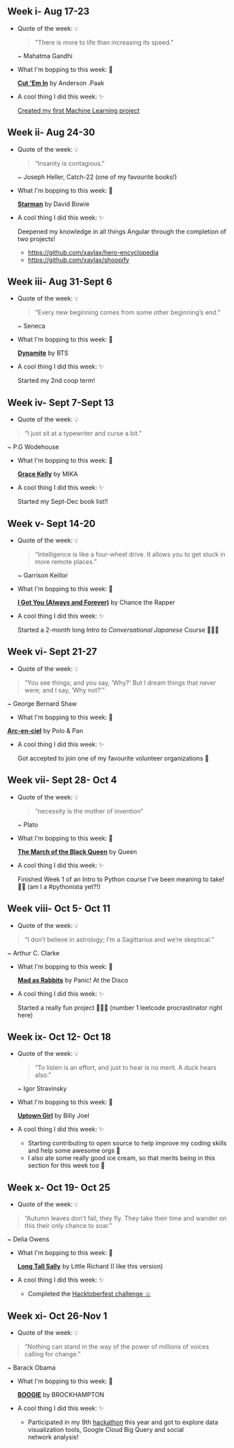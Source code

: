 ## Week i- Aug 17-23

- Quote of the week: 💡

  >"There is more to life than increasing its speed." 

  ~ Mahatma Gandhi

- What I'm bopping to this week: 🎵

   [**Cut 'Em In**](https://open.spotify.com/track/1Y1pwv97zAFL5LM2ncjSi4?si=p3FCeDGqQcGug8B6CW-Pjw) by Anderson .Paak 
  
  
 - A cool thing I did this week: ✨
  
    [Created my first Machine Learning project](https://github.com/xaylax/Predicting-House-Prices)
  
## Week ii- Aug 24-30


- Quote of the week: 💡

   >“Insanity is contagious.”

   ~ Joseph Heller, Catch-22 (one of my favourite books!)

- What I'm bopping to this week: 🎵

   [**Starman**](https://open.spotify.com/track/0pQskrTITgmCMyr85tb9qq?si=VSCrdSsmRECS25scqW4oGw) by David Bowie 
  
  
 - A cool thing I did this week: ✨
  
    Deepened my knowledge in all things Angular through the completion of two projects!
    
    - https://github.com/xaylax/hero-encyclopedia
    - https://github.com/xaylax/shoopify
    
   
## Week iii- Aug 31-Sept 6
    
 - Quote of the week: 💡

   >“Every new beginning comes from some other beginning’s end.”

   ~ Seneca

- What I'm bopping to this week: 🎵

   [**Dynamite**](https://open.spotify.com/track/0v1x6rN6JHRapa03JElljE?si=spfEVe7dQTmZ6zAf0h4LYg) by BTS 
  
  
 - A cool thing I did this week: ✨
  
    Started my 2nd coop term!
    
    
 ## Week iv- Sept 7-Sept 13
    
  - Quote of the week: 💡

   >“I just sit at a typewriter and curse a bit.”

   ~ P.G Wodehouse

- What I'm bopping to this week: 🎵

   [**Grace Kelly**](https://open.spotify.com/track/7dzUZec5MnWMyQnk5klnKR?si=Nb6w012OS1K003c8HuAGvQ) by MIKA 
  
  
 - A cool thing I did this week: ✨
  
    Started my Sept-Dec book list!!
    
 ## Week v- Sept 14-20
 
 - Quote of the week: 💡

   >“Intelligence is like a four-wheel drive. It allows you to get stuck in more remote places.”

   ~ Garrison Keillor
   

- What I'm bopping to this week: 🎵

   [**I Got You (Always and Forever)**](https://open.spotify.com/track/7fCkbh4Yu5XjFzdsVpEpW3?si=YlqzhAjsTJy_3UbPA2OPFw) by Chance the Rapper 
  
  
 - A cool thing I did this week: ✨
  
    Started a 2-month long *Intro to Conversational Japanese* Course 🗾🎌🎎
    
  ## Week vi- Sept 21-27
 
  - Quote of the week: 💡

   >“You see things; and you say, ‘Why?' But I dream things that never were; and I say, ‘Why not?'”

   ~ George Bernard Shaw
   

  - What I'm bopping to this week: 🎵

   [**Arc-en-ciel**](https://open.spotify.com/track/4Xxm7QcK7J6D4T0573LleL?si=wg5pt4NqQTOtfZ_OuULSlg) by Polo & Pan
  
  
  - A cool thing I did this week: ✨
  
    Got accepted to join one of my favourite volunteer organizations 🤗
    
    
 ## Week vii- Sept 28- Oct 4
 
 - Quote of the week: 💡

   >“necessity is the mother of invention”

   ~ Plato
   

- What I'm bopping to this week: 🎵

   [**The March of the Black Queen**](https://open.spotify.com/track/4ECtXB8SiKLNGGhbzqIzBq?si=pU97XR-bR9eC9WFhLBPUpg) by Queen
  
  
 - A cool thing I did this week: ✨
  
    Finished Week 1 of an Intro to Python course I've been meaning to take! 🐍💗 (am I a #pythonista yet?!)
    
  ## Week viii- Oct 5- Oct 11
    
  - Quote of the week: 💡

   >“I don’t believe in astrology; I’m a Sagittarius and we’re skeptical.”

   ~ Arthur C. Clarke
   
- What I'm bopping to this week: 🎵

   [**Mad as Rabbits**](https://open.spotify.com/track/3pfUrqXf1WRxLjpxdnLjfR?si=G9HXKspJRSaHDkwsrI9JUQ) by Panic! At the Disco
  
  
 - A cool thing I did this week: ✨
  
    Started a really fun project 🐶🐶🐶 (number 1 leetcode procrastinator right here) 
    
  ## Week ix- Oct 12- Oct 18
   
 - Quote of the week: 💡

   >“To listen is an effort, and just to hear is no merit. A duck hears also.”

   ~ Igor Stravinsky
   
- What I'm bopping to this week: 🎵

   [**Uptown Girl**](https://open.spotify.com/track/5zA8vzDGqPl2AzZkEYQGKh?si=h31bGAZdSpqTiI5e3mP73g) by Billy Joel
  
 - A cool thing I did this week: ✨
  
    - Starting contributing to open source to help improve my coding skills and help some awesome orgs 🤝
    - I also ate some really good ice cream, so that merits being in this section for this week too 🍨
    
  ## Week x- Oct 19- Oct 25

  - Quote of the week: 💡

   >“Autumn leaves don't fall, they fly. They take their time and wander on this their only chance to soar.”

   ~ Delia Owens
   
- What I'm bopping to this week: 🎵

   [**Long Tall Sally**](https://open.spotify.com/track/7ds98B8y5BQltzC60Gdkri?si=3hRAuoDVSLiGhMGr8jTsKw) by Little Richard (I like this version)
  
 - A cool thing I did this week: ✨
  
    - Completed the [Hacktoberfest challenge ☺](https://hacktoberfest.digitalocean.com/)
    
    
  ## Week xi- Oct 26-Nov 1
  
  - Quote of the week: 💡

   >“Nothing can stand in the way of the power of millions of voices calling for change.”

   ~ Barack Obama
   
- What I'm bopping to this week: 🎵

   [**BOOGIE**](https://open.spotify.com/track/3NuN59jpH3B5cNa2M4r7XG?si=0maxiiuzSEmpqS9kP5W8eQ) by BROCKHAMPTON
  
 - A cool thing I did this week: ✨
  
    - Participated in my 9th [hackathon](https://devpost.com/software/salam-ql6ik0) this year and got to explore data visualization tools, Google Cloud Big Query and social      
      network analysis!

